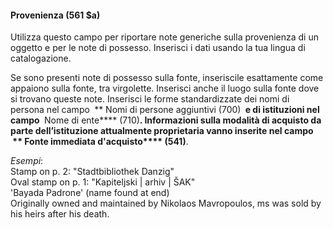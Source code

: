 #### Provenienza (561 $a)&nbsp;

Utilizza questo campo per riportare note generiche sulla provenienza di un oggetto e per le note di possesso. Inserisci i dati usando la tua lingua di catalogazione.&nbsp;

Se sono presenti note di possesso sulla fonte, inseriscile esattamente come appaiono sulla fonte, tra virgolette. Inserisci anche il luogo sulla fonte dove si trovano queste note.&nbsp;Inserisci le forme standardizzate dei nomi di persona nel campo **&nbsp;**** Nomi di persone aggiuntivi (700) **&nbsp;e di istituzioni nel campo&nbsp;** Nome di ente****&nbsp;(710)**. Informazioni sulla modalità di acquisto da parte dell’istituzione attualmente proprietaria vanno inserite nel campo **&nbsp;**** Fonte immediata d'acquisto****&nbsp;(541)**.&nbsp;

_Esempi_:  
Stamp on p. 2: "Stadtbibliothek Danzig"   
Oval stamp on p. 1: "Kapiteljski | arhiv | ŠAK"  
'Bayada Padrone' (name found at end)  
Originally owned and maintained by Nikolaos Mavropoulos, ms was sold by his heirs after his death.